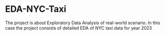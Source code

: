 # EDA-NYC-Taxi
The project is about Exploratory Data Analysis of real-world scenario. In this case the project consists of detailed EDA of NYC taxi data for year 2023
